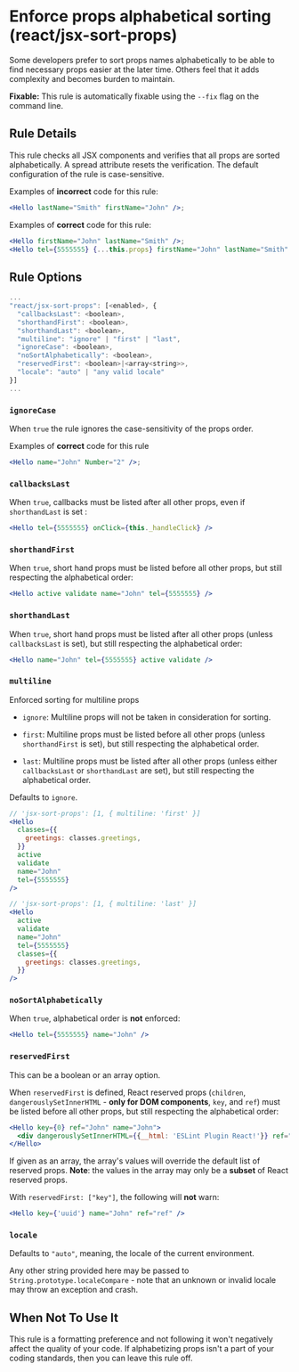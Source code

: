 # Enforce props alphabetical sorting (react/jsx-sort-props)

Some developers prefer to sort props names alphabetically to be able to find necessary props easier at the later time. Others feel that it adds complexity and becomes burden to maintain.

**Fixable:** This rule is automatically fixable using the `--fix` flag on the command line.

## Rule Details

This rule checks all JSX components and verifies that all props are sorted alphabetically. A spread attribute resets the verification. The default configuration of the rule is case-sensitive.

Examples of **incorrect** code for this rule:

```jsx
<Hello lastName="Smith" firstName="John" />;
```

Examples of **correct** code for this rule:

```jsx
<Hello firstName="John" lastName="Smith" />;
<Hello tel={5555555} {...this.props} firstName="John" lastName="Smith" />;
```

## Rule Options

```js
...
"react/jsx-sort-props": [<enabled>, {
  "callbacksLast": <boolean>,
  "shorthandFirst": <boolean>,
  "shorthandLast": <boolean>,
  "multiline": "ignore" | "first" | "last",
  "ignoreCase": <boolean>,
  "noSortAlphabetically": <boolean>,
  "reservedFirst": <boolean>|<array<string>>,
  "locale": "auto" | "any valid locale"
}]
...
```

### `ignoreCase`

When `true` the rule ignores the case-sensitivity of the props order.

Examples of **correct** code for this rule

```jsx
<Hello name="John" Number="2" />;
```

### `callbacksLast`

When `true`, callbacks must be listed after all other props, even if `shorthandLast` is set :

```jsx
<Hello tel={5555555} onClick={this._handleClick} />
```

### `shorthandFirst`

When `true`, short hand props must be listed before all other props, but still respecting the alphabetical order:

```jsx
<Hello active validate name="John" tel={5555555} />
```

### `shorthandLast`

When `true`, short hand props must be listed after all other props (unless `callbacksLast` is set), but still respecting the alphabetical order:

```jsx
<Hello name="John" tel={5555555} active validate />
```

### `multiline`

Enforced sorting for multiline props

* `ignore`: Multiline props will not be taken in consideration for sorting.

* `first`: Multiline props must be listed before all other props (unless `shorthandFirst` is set), but still respecting the alphabetical order.

* `last`: Multiline props must be listed after all other props (unless either `callbacksLast` or `shorthandLast` are set), but still respecting the alphabetical order.

Defaults to `ignore`.

```jsx
// 'jsx-sort-props': [1, { multiline: 'first' }]
<Hello
  classes={{
    greetings: classes.greetings,
  }}
  active
  validate
  name="John"
  tel={5555555}
/>

// 'jsx-sort-props': [1, { multiline: 'last' }]
<Hello
  active
  validate
  name="John"
  tel={5555555}
  classes={{
    greetings: classes.greetings,
  }}
/>
```

### `noSortAlphabetically`

When `true`, alphabetical order is **not** enforced:

```jsx
<Hello tel={5555555} name="John" />
```

### `reservedFirst`

This can be a boolean or an array option.

When `reservedFirst` is defined, React reserved props (`children`, `dangerouslySetInnerHTML` - **only for DOM components**, `key`, and `ref`) must be listed before all other props, but still respecting the alphabetical order:

```jsx
<Hello key={0} ref="John" name="John">
  <div dangerouslySetInnerHTML={{__html: 'ESLint Plugin React!'}} ref="dangerDiv" />
</Hello>
```

If given as an array, the array's values will override the default list of reserved props. **Note**: the values in the array may only be a **subset** of React reserved props.

With `reservedFirst: ["key"]`, the following will **not** warn:

```jsx
<Hello key={'uuid'} name="John" ref="ref" />
```

### `locale`

Defaults to `"auto"`, meaning, the locale of the current environment.

Any other string provided here may be passed to `String.prototype.localeCompare` - note that an unknown or invalid locale may throw an exception and crash.

## When Not To Use It

This rule is a formatting preference and not following it won't negatively affect the quality of your code. If alphabetizing props isn't a part of your coding standards, then you can leave this rule off.
